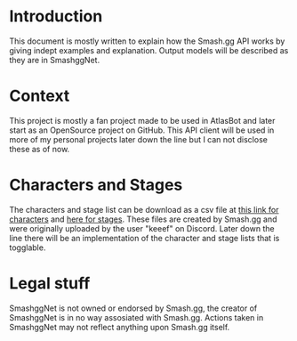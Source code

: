 # Introduction
This document is mostly written to explain how the Smash.gg API works by giving indept examples and explanation.
Output models will be described as they are in SmashggNet.

# Context
This project is mostly a fan project made to be used in AtlasBot and later start as an OpenSource project on GitHub.
This API client will be used in more of my personal projects later down the line but I can not disclose these as of now.

# Characters and Stages
The characters and stage list can be download as a csv file at [this link for characters](https://cdn.discordapp.com/attachments/341777825227079680/416002121746612234/stages.csv) and [here for stages](https://cdn.discordapp.com/attachments/341777825227079680/416002121746612234/stages.csv).
These files are created by Smash.gg and were originally uploaded by the user "keeef" on Discord. Later down the line there will be an implementation of the character and stage lists that is togglable.


# Legal stuff
SmashggNet is not owned or endorsed by Smash.gg, the creator of SmashggNet is in no way assosiated with Smash.gg.
Actions taken in SmashggNet may not reflect anything upon Smash.gg itself.